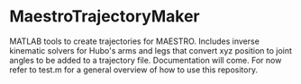 MaestroTrajectoryMaker
======================

MATLAB tools to create trajectories for MAESTRO. Includes inverse kinematic solvers for Hubo's arms and legs that convert xyz position to joint angles to be added to a trajectory file. Documentation will come. For now refer to test.m for a general overview of how to use this repository.
